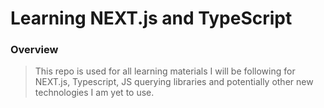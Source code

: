 # Learning NEXT.js and TypeScript 

### Overview

> This repo is used for all learning materials I will be following for NEXT.js, Typescript, JS querying libraries and potentially other new technologies I am yet to use.
